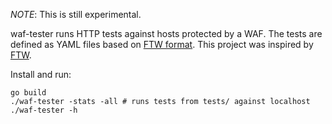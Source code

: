 *NOTE*: This is still experimental.

waf-tester runs HTTP tests against hosts protected by a WAF. The tests are defined as YAML files based on [FTW format](https://github.com/CRS-support/ftw/blob/master/docs/YAMLFormat.md). This project was inspired by [FTW](https://github.com/CRS-support/ftw).

Install and run:

```
go build
./waf-tester -stats -all # runs tests from tests/ against localhost
./waf-tester -h
```
